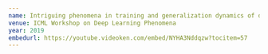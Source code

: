 ```yaml
---
name: Intriguing phenomena in training and generalization dynamics of deep networks
venue: ICML Workshop on Deep Learning Phenomena
year: 2019
embedurl: https://youtube.videoken.com/embed/NYHA3Nddqzw?tocitem=57
---
```


